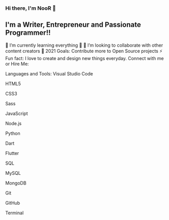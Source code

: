 <h3>Hi there, I'm NooR 👋</h3>
<h2>I'm a Writer, Entrepreneur and Passionate Programmer!!</h2>
🌱 I’m currently learning everything 🤣
👯 I’m looking to collaborate with other content creators
🥅 2021 Goals: Contribute more to Open Source projects
⚡ Fun fact: I love to create and design new things everyday.
Connect with me or Hire Me:


Languages and Tools:
Visual Studio Code

HTML5

CSS3

Sass

JavaScript

Node.js

Python

Dart

Flutter

SQL

MySQL

MongoDB

Git

GitHub

Terminal

